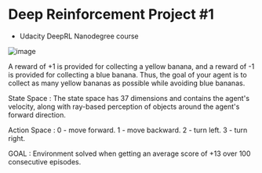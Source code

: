 # Deep Reinforcement Project #1
- Udacity DeepRL Nanodegree course

![image](https://user-images.githubusercontent.com/55370676/193630580-1698a5b8-53b7-4b1e-a31a-0f2e4e5f16ff.png)

A reward of +1 is provided for collecting a yellow banana, and a reward of -1 is provided for collecting a blue banana. Thus, the goal of your agent is to collect as many yellow bananas as possible while avoiding blue bananas.

State Space :
The state space has 37 dimensions and contains the agent's velocity, along with ray-based perception of objects around the agent's forward direction. 

Action Space :
0 - move forward.
1 - move backward.
2 - turn left.
3 - turn right.

GOAL : Environment solved when getting an average score of +13 over 100 consecutive episodes.

